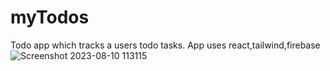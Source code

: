 # myTodos
Todo app which tracks a users todo tasks. App uses react,tailwind,firebase
![Screenshot 2023-08-10 113115](https://github.com/iMhuli21/myTodos/assets/101645245/1c1f9636-814d-422f-9c6b-296bdc2e75ad)
